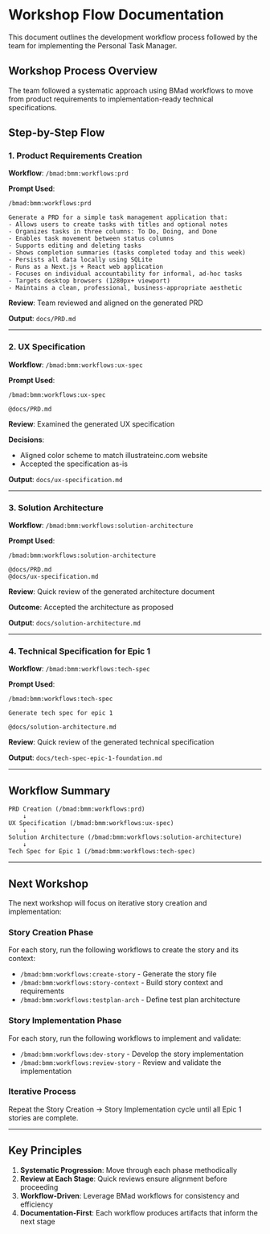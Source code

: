 # Workshop Flow Documentation

This document outlines the development workflow process followed by the team for implementing the Personal Task Manager.

## Workshop Process Overview

The team followed a systematic approach using BMad workflows to move from product requirements to implementation-ready technical specifications.

## Step-by-Step Flow

### 1. Product Requirements Creation

**Workflow**: `/bmad:bmm:workflows:prd`

**Prompt Used**:
```
/bmad:bmm:workflows:prd

Generate a PRD for a simple task management application that:
- Allows users to create tasks with titles and optional notes
- Organizes tasks in three columns: To Do, Doing, and Done
- Enables task movement between status columns
- Supports editing and deleting tasks
- Shows completion summaries (tasks completed today and this week)
- Persists all data locally using SQLite
- Runs as a Next.js + React web application
- Focuses on individual accountability for informal, ad-hoc tasks
- Targets desktop browsers (1280px+ viewport)
- Maintains a clean, professional, business-appropriate aesthetic
```

**Review**: Team reviewed and aligned on the generated PRD

**Output**: `docs/PRD.md`

---

### 2. UX Specification

**Workflow**: `/bmad:bmm:workflows:ux-spec`

**Prompt Used**:
```
/bmad:bmm:workflows:ux-spec

@docs/PRD.md
```

**Review**: Examined the generated UX specification

**Decisions**:
- Aligned color scheme to match illustrateinc.com website
- Accepted the specification as-is

**Output**: `docs/ux-specification.md`

---

### 3. Solution Architecture

**Workflow**: `/bmad:bmm:workflows:solution-architecture`

**Prompt Used**:
```
/bmad:bmm:workflows:solution-architecture

@docs/PRD.md
@docs/ux-specification.md
```

**Review**: Quick review of the generated architecture document

**Outcome**: Accepted the architecture as proposed

**Output**: `docs/solution-architecture.md`

---

### 4. Technical Specification for Epic 1

**Workflow**: `/bmad:bmm:workflows:tech-spec`

**Prompt Used**:
```
/bmad:bmm:workflows:tech-spec

Generate tech spec for epic 1

@docs/solution-architecture.md
```

**Review**: Quick review of the generated technical specification

**Output**: `docs/tech-spec-epic-1-foundation.md`

---

## Workflow Summary

```
PRD Creation (/bmad:bmm:workflows:prd)
    ↓
UX Specification (/bmad:bmm:workflows:ux-spec)
    ↓
Solution Architecture (/bmad:bmm:workflows:solution-architecture)
    ↓
Tech Spec for Epic 1 (/bmad:bmm:workflows:tech-spec)
```

---

## Next Workshop

The next workshop will focus on iterative story creation and implementation:

### Story Creation Phase
For each story, run the following workflows to create the story and its context:
- `/bmad:bmm:workflows:create-story` - Generate the story file
- `/bmad:bmm:workflows:story-context` - Build story context and requirements
- `/bmad:bmm:workflows:testplan-arch` - Define test plan architecture

### Story Implementation Phase
For each story, run the following workflows to implement and validate:
- `/bmad:bmm:workflows:dev-story` - Develop the story implementation
- `/bmad:bmm:workflows:review-story` - Review and validate the implementation

### Iterative Process
Repeat the Story Creation → Story Implementation cycle until all Epic 1 stories are complete.

---

## Key Principles

1. **Systematic Progression**: Move through each phase methodically
2. **Review at Each Stage**: Quick reviews ensure alignment before proceeding
3. **Workflow-Driven**: Leverage BMad workflows for consistency and efficiency
4. **Documentation-First**: Each workflow produces artifacts that inform the next stage
